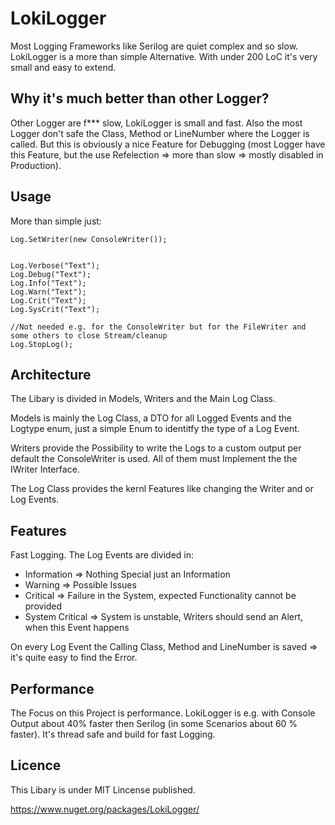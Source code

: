 # LokiLogger

Most Logging Frameworks like Serilog are quiet complex and so slow.
LokiLogger is a more than simple Alternative. With under 200 LoC it's
very small and easy to extend.

## Why it's much better than other Logger?
Other Logger are f*** slow, LokiLogger is small and fast.
Also the most Logger don't safe the Class, Method or LineNumber
where the Logger is called. But this is obviously a nice Feature
for Debugging (most Logger have this Feature, but the use Refelection
=> more than slow => mostly disabled in Production).


## Usage
More than simple just:
```
Log.SetWriter(new ConsoleWriter());


Log.Verbose("Text");
Log.Debug("Text");
Log.Info("Text");
Log.Warn("Text");
Log.Crit("Text");
Log.SysCrit("Text");

//Not needed e.g. for the ConsoleWriter but for the FileWriter and some others to close Stream/cleanup
Log.StopLog();

```

## Architecture
The Libary is divided in Models, Writers and the Main Log Class.
 
Models is mainly the Log Class,
a DTO for all Logged Events and the Logtype enum, just a simple Enum
to identitfy the type of a Log Event.

Writers provide the Possibility to write the Logs to a custom output
per default the ConsoleWriter is used. All of them must Implement the
the IWriter Interface.

The Log Class provides the kernl Features like changing the Writer and
or Log Events.

## Features
Fast Logging.
The Log Events are divided in:
 - Information => Nothing Special just an Information
 - Warning => Possible Issues
 - Critical => Failure in the System, expected Functionality cannot be provided
 - System Critical => System is unstable, Writers should send an Alert,
 when this Event happens

On every Log Event the Calling Class, Method and LineNumber is saved
=> it's quite easy to find the Error.


## Performance
The Focus on this Project is performance. LokiLogger is e.g. with Console
Output about 40% faster then Serilog (in some Scenarios about 60 % faster). It's thread safe and build for fast
Logging.

## Licence
This Libary is under MIT Lincense published.

https://www.nuget.org/packages/LokiLogger/